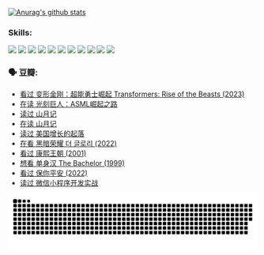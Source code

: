 
[![Anurag's github stats](https://github-readme-stats.vercel.app/api?username=w940853815)](https://github.com/anuraghazra/github-readme-stats)

### Skills:

<code><img height="32" src="https://cdn.jsdelivr.net/npm/simple-icons@v5/icons/python.svg"></code>
<code><img height="32" src="https://cdn.jsdelivr.net/npm/simple-icons@v5/icons/javascript.svg"></code>
<code><img height="32" src="https://cdn.jsdelivr.net/npm/simple-icons@v5/icons/django.svg"></code>
<code><img height="32" src="https://cdn.jsdelivr.net/npm/simple-icons@v5/icons/flask.svg"></code>
<code><img height="32" src="https://cdn.jsdelivr.net/npm/simple-icons@v5/icons/vuetify.svg"></code>
<code><img height="32" src="https://cdn.jsdelivr.net/npm/simple-icons@v5/icons/git.svg"></code>
<code><img height="32" src="https://cdn.jsdelivr.net/npm/simple-icons@v5/icons/docker.svg"></code>
<code><img height="32" src="https://cdn.jsdelivr.net/npm/simple-icons@v5/icons/postgresql.svg"></code>
<code><img height="32" src="https://cdn.jsdelivr.net/npm/simple-icons@v5/icons/elasticsearch.svg"></code>
<code><img height="32" src="https://cdn.jsdelivr.net/npm/simple-icons@v5/icons/macos.svg"></code>
<code><img height="32" src="https://cdn.jsdelivr.net/npm/simple-icons@v5/icons/linux.svg"></code>

### 🗣 豆瓣:

<!-- DOUBAN-ACTIVITIES:START -->
- [看过 变形金刚：超能勇士崛起 Transformers: Rise of the Beasts‎ (2023)](https://www.douban.com/people/136069238/status/4267685771/?_i=86651187)
- [在读 光刻巨人：ASML崛起之路](https://www.douban.com/people/136069238/status/4266569048/?_i=86651187)
- [读过 山月记](https://www.douban.com/people/136069238/status/4266567455/?_i=86651187)
- [在读 山月记](https://www.douban.com/people/136069238/status/4256796460/?_i=86651187)
- [读过 美国增长的起落](https://www.douban.com/people/136069238/status/4256795052/?_i=86651187)
- [在看 黑暗荣耀 더 글로리‎ (2022)](https://www.douban.com/people/136069238/status/4256207386/?_i=86651187)
- [看过 康熙王朝‎ (2001)](https://www.douban.com/people/136069238/status/4254396418/?_i=86651187)
- [想看 单身汉 The Bachelor‎ (1999)](https://www.douban.com/people/136069238/status/4250318861/?_i=86651187)
- [看过 保你平安‎ (2022)](https://www.douban.com/people/136069238/status/4239139510/?_i=86651187)
- [读过 微信小程序开发实战](https://www.douban.com/people/136069238/status/4237321528/?_i=86651187)
<!-- DOUBAN-ACTIVITIES:END -->


![Snake animation](https://raw.githubusercontent.com/w940853815/w940853815/output/github-contribution-grid-snake.svg)

<!--
**w940853815/w940853815** is a ✨ _special_ ✨ repository because its `README.md` (this file) appears on your GitHub profile.

Here are some ideas to get you started:

- 🔭 I’m currently working on ...
- 🌱 I’m currently learning ...
- 👯 I’m looking to collaborate on ...
- 🤔 I’m looking for help with ...
- 💬 Ask me about ...
- 📫 How to reach me: ...
- 😄 Pronouns: ...
- ⚡ Fun fact: ...
-->
